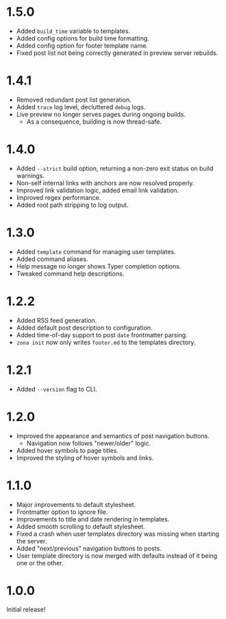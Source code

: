 # 1.5.0

- Added `build_time` variable to templates.
- Added config options for build time formatting.
- Added config option for footer template name.
- Fixed post list not being correctly generated in preview server rebuilds.

# 1.4.1

- Removed redundant post list generation.
- Added `trace` log level, decluttered `debug` logs.
- Live preview no longer serves pages during ongoing builds.
  - As a consequence, building is now thread-safe.

# 1.4.0

- Added `--strict` build option, returning a non-zero exit status on build
  warnings.
- Non-self internal links with anchors are now resolved properly.
- Improved link validation logic, added email link validation.
- Improved regex performance.
- Added root path stripping to log output.

# 1.3.0

- Added `template` command for managing user templates.
- Added command aliases.
- Help message no longer shows Typer completion options.
- Tweaked command help descriptions.

# 1.2.2

- Added RSS feed generation.
- Added default post description to configuration.
- Added time-of-day support to post `date` frontmatter parsing.
- `zona init` now only writes `footer.md` to the templates directory.

# 1.2.1

- Added `--version` flag to CLI.

# 1.2.0

- Improved the appearance and semantics of post navigation buttons.
  - Navigation now follows "newer/older" logic.
- Added hover symbols to page titles.
- Improved the styling of hover symbols and links.

# 1.1.0

- Major improvements to default stylesheet.
- Frontmatter option to ignore file.
- Improvements to title and date rendering in templates.
- Added smooth scrolling to default stylesheet.
- Fixed a crash when user templates directory was missing when starting the
  server.
- Added "next/previous" navigation buttons to posts.
- User template directory is now merged with defaults instead of it being one or
  the other.

# 1.0.0

Initial release!
